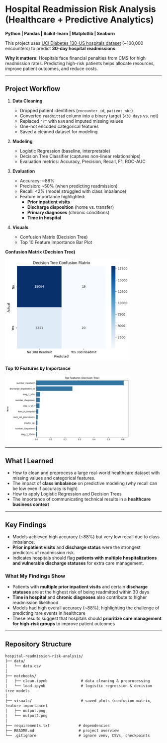 # Hospital Readmission Risk Analysis (Healthcare + Predictive Analytics)

**Python | Pandas | Scikit-learn | Matplotlib | Seaborn**

This project uses [UCI Diabetes 130-US hospitals dataset](https://archive.ics.uci.edu/ml/datasets/diabetes+130-us+hospitals+for+years+1999-2008) (~100,000 encounters) to predict **30-day hospital readmissions**.  

**Why it matters:** Hospitals face financial penalties from CMS for high readmission rates. Predicting high-risk patients helps allocate resources, improve patient outcomes, and reduce costs.

---

## Project Workflow

1. **Data Cleaning**
   - Dropped patient identifiers (`encounter_id`, `patient_nbr`)  
   - Converted `readmitted` column into a binary target (`<30 days` vs. not)  
   - Replaced `"?"` with `NaN` and imputed missing values  
   - One-hot encoded categorical features  
   - Saved a cleaned dataset for modeling  

2. **Modeling**
   - Logistic Regression (baseline, interpretable)  
   - Decision Tree Classifier (captures non-linear relationships)  
   - Evaluation metrics: Accuracy, Precision, Recall, F1, ROC-AUC  

3. **Evaluation**
   - Accuracy: ~88%  
   - Precision: ~50% (when predicting readmission)  
   - Recall: <2% (model struggled with class imbalance)  
   - Feature importance highlighted:  
     - **Prior inpatient visits**  
     - **Discharge disposition** (home vs. transfer)  
     - **Primary diagnoses** (chronic conditions)  
     - **Time in hospital**  

4. **Visuals**
   - Confusion Matrix (Decision Tree)  
   - Top 10 Feature Importance Bar Plot  

**Confusion Matrix (Decision Tree)**

<img src="visuals/output.png" alt="Confusion Matrix" width="400"/>

**Top 10 Features by Importance**

<img src="visuals/output2.png" alt="Feature Importance" width="400"/>
  

---
## What I Learned
- How to clean and preprocess a large real-world healthcare dataset with missing values and categorical features. 
- The impact of **class imbalance** on predictive modeling (why recall can be low even if accuracy is high)  
- How to apply Logistic Regression and Decision Trees 
- The importance of communicating technical results in a **healthcare business context**
---

## Key Findings

- Models achieved high accuracy (~88%) but very low recall due to class imbalance.  
- **Prior inpatient visits** and **discharge status** were the strongest predictors of readmission risk.  
- Indicates hospitals should flag **patients with multiple hospitalizations and vulnerable discharge statuses** for extra care management.  

### What My Findings Show
- Patients with **multiple prior inpatient visits** and certain **discharge statuses** are at the highest risk of being readmitted within 30 days  
- **Time in hospital** and **chronic diagnoses** also contribute to higher readmission likelihood  
- Models had high overall accuracy (~88%), highlighting the challenge of predicting rare events in healthcare  
- These results suggest that hospitals should **prioritize care management for high-risk groups** to improve patient outcomes

---

## Repository Structure
```
hospital-readmission-risk-analysis/
├── data/
│   └── data.csv              
│
├── notebooks/
│   ├── clean.ipynb               # data cleaning & preprocessing
│   └── load.ipynb                # logistic regression & decision tree models
│
├── visuals/                      # saved plots (confusion matrix, feature importance)
│   ├── output.png
│   └── output2.png
│
├── requirements.txt             # dependencies
├── README.md                    # project overview
└── .gitignore                   # ignore venv, CSVs, checkpoints

